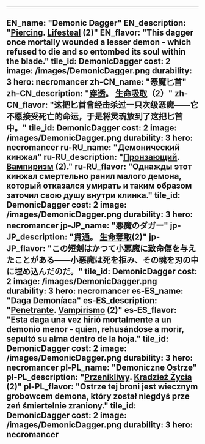---

EN_name: "Demonic Dagger"
EN_description: "<u>Piercing</u>.  <u>Lifesteal</u> (2)"
EN_flavor: "This dagger once mortally wounded a lesser demon - which refused to die and so entombed its soul within the blade."
tile_id: DemonicDagger
cost: 2
image: /images/DemonicDagger.png
durability: 3
hero: necromancer
zh-CN_name: "恶魔匕首"
zh-CN_description: "<u>穿透</u>。 <u>生命吸取</u>（2）"
zh-CN_flavor: "这把匕首曾经击杀过一只次级恶魔——它不愿接受死亡的命运，于是将灵魂放到了这把匕首中。"
tile_id: DemonicDagger
cost: 2
image: /images/DemonicDagger.png
durability: 3
hero: necromancer
ru-RU_name: "Демонический кинжал"
ru-RU_description: "<u>Пронзающий</u>.  <u>Вампиризм</u> (2)."
ru-RU_flavor: "Однажды этот кинжал смертельно ранил малого демона, который отказался умирать и таким образом заточил свою душу внутри клинка."
tile_id: DemonicDagger
cost: 2
image: /images/DemonicDagger.png
durability: 3
hero: necromancer
jp-JP_name: "悪魔のダガー"
jp-JP_description: "<u>貫通</u>。 <u>生命奪取</u>(2)"
jp-JP_flavor: "この短剣はかつて小悪魔に致命傷を与えたことがある――小悪魔は死を拒み、その魂を刃の中に埋め込んだのだ。"
tile_id: DemonicDagger
cost: 2
image: /images/DemonicDagger.png
durability: 3
hero: necromancer
es-ES_name: "Daga Demoníaca"
es-ES_description: "<u>Penetrante</u>.  <u>Vampirismo</u> (2)"
es-ES_flavor: "Esta daga una vez hirió mortalmente a un demonio menor - quien, rehusándose a morir, sepultó su alma dentro de la hoja."
tile_id: DemonicDagger
cost: 2
image: /images/DemonicDagger.png
durability: 3
hero: necromancer
pl-PL_name: "Demoniczne Ostrze"
pl-PL_description: "<u>Przenikliwy</u>.  <u>Kradzież Życia</u> (2)"
pl-PL_flavor: "Ostrze tej broni jest wiecznym grobowcem demona, który został niegdyś prze zeń śmiertelnie zraniony."
tile_id: DemonicDagger
cost: 2
image: /images/DemonicDagger.png
durability: 3
hero: necromancer
---